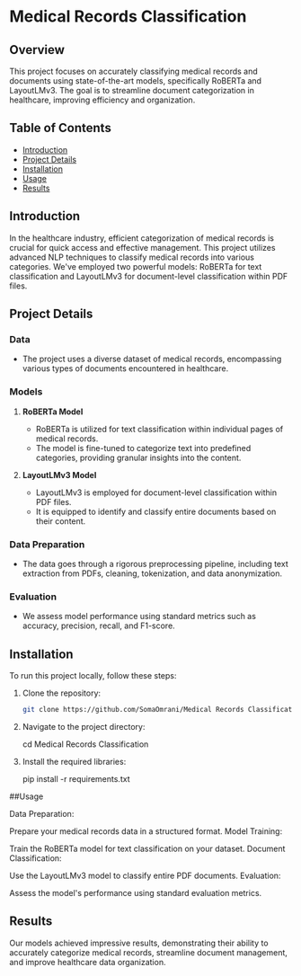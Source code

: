 # Medical Records Classification

## Overview

This project focuses on accurately classifying medical records and documents using state-of-the-art models, specifically RoBERTa and LayoutLMv3. The goal is to streamline document categorization in healthcare, improving efficiency and organization.

## Table of Contents

- [Introduction](#introduction)
- [Project Details](#project-details)
- [Installation](#installation)
- [Usage](#usage)
- [Results](#results)

## Introduction

In the healthcare industry, efficient categorization of medical records is crucial for quick access and effective management. This project utilizes advanced NLP techniques to classify medical records into various categories. We've employed two powerful models: RoBERTa for text classification and LayoutLMv3 for document-level classification within PDF files.

## Project Details

### Data

- The project uses a diverse dataset of medical records, encompassing various types of documents encountered in healthcare.

### Models

1. **RoBERTa Model**
   - RoBERTa is utilized for text classification within individual pages of medical records.
   - The model is fine-tuned to categorize text into predefined categories, providing granular insights into the content.

2. **LayoutLMv3 Model**
   - LayoutLMv3 is employed for document-level classification within PDF files.
   - It is equipped to identify and classify entire documents based on their content.

### Data Preparation

- The data goes through a rigorous preprocessing pipeline, including text extraction from PDFs, cleaning, tokenization, and data anonymization.

### Evaluation

- We assess model performance using standard metrics such as accuracy, precision, recall, and F1-score.

## Installation

To run this project locally, follow these steps:

1. Clone the repository:

   ```bash
   git clone https://github.com/SomaOmrani/Medical Records Classification.git

2. Navigate to the project directory:

   cd Medical Records Classification

3. Install the required libraries:

   pip install -r requirements.txt

##Usage

Data Preparation:

Prepare your medical records data in a structured format.
Model Training:

Train the RoBERTa model for text classification on your dataset.
Document Classification:

Use the LayoutLMv3 model to classify entire PDF documents.
Evaluation: 

Assess the model's performance using standard evaluation metrics.

## Results

Our models achieved impressive results, demonstrating their ability to accurately categorize medical records, streamline document management, and improve healthcare data organization.
